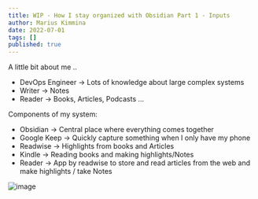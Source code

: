 ```yaml
---
title: WIP - How I stay organized with Obsidian Part 1 - Inputs
author: Marius Kimmina
date: 2022-07-01
tags: []
published: true
---
```


A little bit about me ..

* DevOps Engineer -> Lots of knowledge about large complex systems
* Writer -> Notes
* Reader -> Books, Articles, Podcasts ...

Components of my system:

* Obsidian -> Central place where everything comes together
* Google Keep -> Quickly capture something when I only have my phone
* Readwise -> Highlights from books and Articles
* Kindle -> Reading books and making highlights/Notes
* Reader -> App by readwise to store and read articles from the web and make highlights / take Notes


![image](/blog/organize/organize-1.png "Let's Encrypt")
